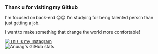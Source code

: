 ### Thank u for visiting my Github

I'm focused on back-end  😊😊
I'm studying for being talented person than just getting a job.

I want to make something that change the world more comfortable!

<!--
**hadongkyoun/hadongkyoun** is a ✨ _special_ ✨ repository because its `README.md` (this file) appears on your GitHub profile.

Here are some ideas to get you started:

- 🔭 I’m currently working on ...
- 🌱 I’m currently learning ...
- 👯 I’m looking to collaborate on ...
- 🤔 I’m looking for help with ...
- 💬 Ask me about ...
- 📫 How to reach me: ...
- 😄 Pronouns: ...
- ⚡ Fun fact: ...
-->

<a href="https://www.instagram.com/dev._.had/" target="_blank"><img src="https://img.shields.io/badge/Instagram-E4405F?style=flat-square&logo=Instagram&logoColor=white" alt="This is my Instagram"/></a>
<br>
![Anurag's GitHub stats](https://github-readme-stats.vercel.app/api?username=hadongkyoun&show_icons=true&theme=radical)

